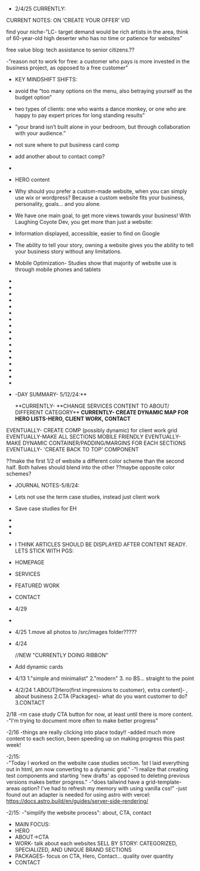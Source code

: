- 2/4/25 CURRENTLY:

CURRENT NOTES: ON ‘CREATE YOUR OFFER’ VID

find your niche-”LC- target demand would be rich artists in the area, think of 60-year-old high deserter who has no time or patience for websites”

free value blog: tech assistance to senior citizens.??

-”reason not to work for free: a customer who pays is more invested in the business project, as opposed to a free customer”

- KEY MINDSHIFT SHIFTS:
- avoid the “too many options on the menu, also betraying yourself as the budget option”

- two types of clients: one who wants a dance monkey, or one who are happy to pay expert prices for long standing results”

- ”your brand isn’t built alone in your bedroom, but through collaboration with your audience.”

- not sure where to put business card comp
- add another about to contact comp?
-
- HERO content
- Why should you prefer a custom-made website, when you can simply use wix or wordpress? Because a custom website fits your business, personality, goals... and you alone.

- We have one main goal, to get more views towards your business! With Laughing Coyote Dev, you get more than just a website:
- Information displayed, accessible, easier to find on Google
- The ability to tell your story, owning a website gives you the ability to tell your business story without any limitations.
- Mobile Optimization- Studies show that majority of website use is through mobile phones and tablets

-
- <!-- *1 HERO -->
- <!-- COPY PROMPTS -->

  <!-- A (ttention)- you're struggling to get [desirable result] because you don't have [missing piece]' -->

  <!-- I- you have [example], but you aren't [achieving this result] -->

  <!-- D- How does this make them feel? -->

  <!-- A- have you been in the same situation? How did you overcome this? How can you help them do the same? -->

- <!-- *2 PROBLEM SOLVING SECTION -->
  <!-- *3 SOCIAL PROOF-- PORTFOLIO CTA -->
  <!-- *4 FIRST PERSON---HOW IT WORKS -->
  <!-- *5 WHATS INCLUDED -->
  <!-- *6 ARE YOU READY? -->
  <!-- *7 ABOUT ME -->
  <!-- *8 IS THIS FOR ME? -->
  <!-- *9 THIS IS NOT FOR YOU IF -->
  <!-- *10 FAQ -->
  <!--* 11 CTA -->
-
-
-
-
-
-
-
-
-
-
-
-
-
- -DAY SUMMARY- 5/12/24:\*\*

  **CURRENTLY- **CHANGE SERVICES CONTENT TO ABOUT/ DIFFERENT CATEGORY\*\*
  **CURRENTLY- CREATE DYNAMIC MAP FOR HERO LISTS-HERO, CLIENT WORK, CONTACT**

EVENTUALLY- CREATE COMP (possibly dynamic) for client work grid
EVENTUALLY-MAKE ALL SECTIONS MOBILE FRIENDLY
EVENTUALLY- MAKE DYNAMIC CONTAINER/PADDING/MARGINS FOR EACH SECTIONS
EVENTUALLY- 'CREATE BACK TO TOP' COMPONENT

??make the first 1/2 of website a different color scheme than the second half. Both halves should blend into the other ??maybe opposite color schemes?

- JOURNAL NOTES-5/8/24:
- Lets not use the term case studies, instead just client work
- Save case studies for EH
-
-
-
- I THINK ARTICLES SHOULD BE DISPLAYED AFTER CONTENT READY. LETS STICK WITH PGS:
- HOMEPAGE
- SERVICES
- FEATURED WORK
- CONTACT

- 4/29
- <!--*--*--*--*--*--*--*--*--*--*--*--*--*--*--*-->
   <!--*--*--*--*--*-CENTER PAGE BANNER v-*--*--*--*--*--*--*--*--*--*-->
   <!--*--*--*--*--*--*--*--*--*--*--*--*--*--*--*-->

- 4/25
  1.move all photos to /src/images folder?????

- 4/24
    <!--*--*--*--*--*--*--*--*--*--*--*--*--*--*--*--> //NEW "CURRENTLY DOING RIBBON"

- Add dynamic cards
- 4/13
  1."simple and minimalist"
  2."modern" 3. no BS... straight to the point

- 4/2/24
  1.ABOUT[Hero(first impressions to customer), extra content]- , about business
  2.CTA (Packages)- what do you want customer to do?
  3.CONTACT

2/18
-rm case study CTA button for now, at least until there is more content.
-"I'm trying to document more often to make better progress"

-2/16
-things are really clicking into place today!!
-added much more content to each section, been speeding up on making progress this past week!

-2/15:  
-"Today I worked on the website case studies section. 1st I laid everything out in html, am now converting to a dynamic grid."
-"I realize that creating test components and starting 'new drafts' as opposed to deleting previous versions makes better progress."
-"does tailwind have a grid-template-areas option? I've had to refresh my memory with using vanilla css!"
-just found out an adapter is needed for using astro with vercel: https://docs.astro.build/en/guides/server-side-rendering/

-2/15:
-"simplify the website process": about, CTA, contact

- MAIN FOCUS:
- HERO
- ABOUT->CTA
- WORK- talk about each websites SELL BY STORY: CATEGORIZED, SPECIALIZED, AND UNIQUE BRAND SECTIONS
- PACKAGES- focus on CTA, Hero, Contact… quality over quantity
- CONTACT
